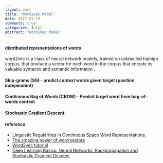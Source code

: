 ```yaml
---
layout: post
title: "Word2Vec Model"
date: 2017-05-19
comments: true
categories: [nlp]
abstract: "Word2Vec Model"
---
```


#### distributed representations of words
word2vec is a class of neural network models, trained on unlabelled trainign corpus, that produce a vector for each word in the corpus that encode its valuable syntactic and  semantic informaton .


#### Skip-grams (SG) - predict context words given target (position independent)

#### Continuous Bag of Words (CBOW) - Predict target word from bag-of-words context
 

#### Stochastic Gradient Descent


#### reference
* Linguistic Regularities in Continuous Space Word Representations,
* [The amazing power of word vectors](https://blog.acolyer.org/2016/04/21/the-amazing-power-of-word-vectors/)
* [Word2vec tutorial](http://mccormickml.com/assets/word2vec/Alex_Minnaar_Word2Vec_Tutorial_Part_I_The_Skip-Gram_Model.pdf)
* [Deep Learning Basics: Neural Networks, Backpropagation and Stochastic Gradient Descent](http://alexminnaar.com/deep-learning-basics-neural-networks-backpropagation-and-stochastic-gradient-descent.html)